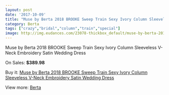 ```yaml
---
layout: post
date: '2017-10-09'
title: "Muse by Berta 2018 BROOKE Sweep Train Sexy Ivory Column Sleeveless V-Neck Embroidery Satin Wedding Dress"
category: Berta
tags: ["crazy","bridal","column","train","special"]
image: http://img.eudances.com/23078-thickbox_default/muse-by-berta-2018-brooke-sweep-train-sexy-ivory-column-sleeveless-v-neck-embroidery-satin-wedding-dress.jpg
---
```

Muse by Berta 2018 BROOKE Sweep Train Sexy Ivory Column Sleeveless V-Neck Embroidery Satin Wedding Dress

On Sales: **$389.98**
<a href="https://www.eudances.com/en/berta/7381-muse-by-berta-2018-brooke-sweep-train-sexy-ivory-column-sleeveless-v-neck-embroidery-satin-wedding-dress.html"><amp-img layout="responsive" width="600" height="600" src="//img.eudances.com/23078-thickbox_default/muse-by-berta-2018-brooke-sweep-train-sexy-ivory-column-sleeveless-v-neck-embroidery-satin-wedding-dress.jpg" alt="Muse by Berta 2018 BROOKE Sweep Train Sexy Ivory Column Sleeveless V-Neck Embroidery Satin Wedding Dress 0" /></a>
<a href="https://www.eudances.com/en/berta/7381-muse-by-berta-2018-brooke-sweep-train-sexy-ivory-column-sleeveless-v-neck-embroidery-satin-wedding-dress.html"><amp-img layout="responsive" width="600" height="600" src="//img.eudances.com/23082-thickbox_default/muse-by-berta-2018-brooke-sweep-train-sexy-ivory-column-sleeveless-v-neck-embroidery-satin-wedding-dress.jpg" alt="Muse by Berta 2018 BROOKE Sweep Train Sexy Ivory Column Sleeveless V-Neck Embroidery Satin Wedding Dress 1" /></a>
<a href="https://www.eudances.com/en/berta/7381-muse-by-berta-2018-brooke-sweep-train-sexy-ivory-column-sleeveless-v-neck-embroidery-satin-wedding-dress.html"><amp-img layout="responsive" width="600" height="600" src="//img.eudances.com/23081-thickbox_default/muse-by-berta-2018-brooke-sweep-train-sexy-ivory-column-sleeveless-v-neck-embroidery-satin-wedding-dress.jpg" alt="Muse by Berta 2018 BROOKE Sweep Train Sexy Ivory Column Sleeveless V-Neck Embroidery Satin Wedding Dress 2" /></a>
<a href="https://www.eudances.com/en/berta/7381-muse-by-berta-2018-brooke-sweep-train-sexy-ivory-column-sleeveless-v-neck-embroidery-satin-wedding-dress.html"><amp-img layout="responsive" width="600" height="600" src="//img.eudances.com/23080-thickbox_default/muse-by-berta-2018-brooke-sweep-train-sexy-ivory-column-sleeveless-v-neck-embroidery-satin-wedding-dress.jpg" alt="Muse by Berta 2018 BROOKE Sweep Train Sexy Ivory Column Sleeveless V-Neck Embroidery Satin Wedding Dress 3" /></a>
<a href="https://www.eudances.com/en/berta/7381-muse-by-berta-2018-brooke-sweep-train-sexy-ivory-column-sleeveless-v-neck-embroidery-satin-wedding-dress.html"><amp-img layout="responsive" width="600" height="600" src="//img.eudances.com/23079-thickbox_default/muse-by-berta-2018-brooke-sweep-train-sexy-ivory-column-sleeveless-v-neck-embroidery-satin-wedding-dress.jpg" alt="Muse by Berta 2018 BROOKE Sweep Train Sexy Ivory Column Sleeveless V-Neck Embroidery Satin Wedding Dress 4" /></a>

Buy it: [Muse by Berta 2018 BROOKE Sweep Train Sexy Ivory Column Sleeveless V-Neck Embroidery Satin Wedding Dress](https://www.eudances.com/en/berta/7381-muse-by-berta-2018-brooke-sweep-train-sexy-ivory-column-sleeveless-v-neck-embroidery-satin-wedding-dress.html "Muse by Berta 2018 BROOKE Sweep Train Sexy Ivory Column Sleeveless V-Neck Embroidery Satin Wedding Dress")

View more: [Berta](https://www.eudances.com/en/110-berta "Berta")
